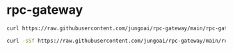# rpc-gateway

```bash
curl https://raw.githubusercontent.com/jungoai/rpc-gateway/main/rpc-gateway.json -o .rpc-gateway.json
```
```bash
curl -sSf https://raw.githubusercontent.com/jungoai/rpc-gateway/main/run-docker.sh | bash
```
